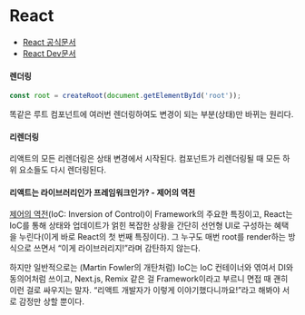 # React

* [React 공식문서](https://ko.legacy.reactjs.org/)
* [React Dev문서](https://react.dev/)

#### 렌더링

```javascript
const root = createRoot(document.getElementById('root'));
```

똑같은 루트 컴포넌트에 여러번 렌더링하여도 변경이 되는 부분(상태)만 바뀌는 원리다.

#### 리렌더링

리액트의 모든 리렌더링은 상태 변경에서 시작된다. 컴포넌트가 리렌더링될 때 모든 하위 요소들도 다시 렌더링된다.

#### 리액트는 라이브러리인가 프레임워크인가? - 제어의 역전

[제어의 역전](https://martinfowler.com/bliki/InversionOfControl.html)(IoC: Inversion of Control)이 Framework의 주요한 특징이고, React는 IoC를 통해 상태와 업데이트가 얽힌 복잡한 상황을 간단히 선언형 UI로 구성하는 혜택을 누린다(이게 바로 React의 첫 번째 특징이다). 그 누구도 매번 root를 render하는 방식으로 쓰면서 “이게 라이브러리지!”라며 감탄하지 않는다.

하지만 일반적으로는 (Martin Fowler의 개탄처럼) IoC는 IoC 컨테이너와 엮여서 DI와 동의어처럼 쓰이고, Next.js, Remix 같은 걸 Framework이라고 부르니 면접 때 괜히 이런 걸로 싸우지는 말자. “리액트 개발자가 이렇게 이야기했다니까요!”라고 해봐야 서로 감정만 상할 뿐이다.
